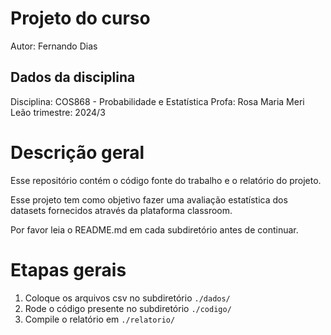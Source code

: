 # Projeto do curso
Autor: Fernando Dias

## Dados da disciplina
Disciplina: COS868 - Probabilidade e Estatística
Profa: Rosa Maria Meri Leão
trimestre: 2024/3

# Descrição geral

Esse repositório contém o código fonte do trabalho e o relatório do projeto. 

Esse projeto tem como objetivo fazer uma avaliação estatística dos datasets fornecidos através da plataforma classroom. 

Por favor leia o README.md em cada subdiretório antes de continuar.

# Etapas gerais

1. Coloque os arquivos csv no subdiretório `./dados/`
2. Rode o código presente no subdiretório `./codigo/`
3. Compile o relatório em `./relatorio/`
